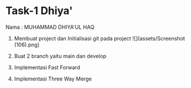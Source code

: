  # Task-1 Dhiya' 

Nama : MUHAMMAD DHIYA'UL HAQ

1. Membuat project dan Initialisasi git pada project
   ![](assets/Screenshot (106).png)
   
4. Buat 2 branch yaitu main dan develop
5. Implementasi Fast Forward
6. Implementasi Three Way Merge
   
